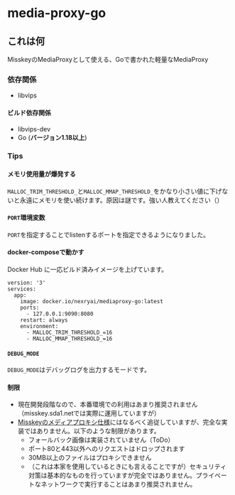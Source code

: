 # media-proxy-go

## これは何
MisskeyのMediaProxyとして使える、Goで書かれた軽量なMediaProxy

### 依存関係
 - libvips

#### ビルド依存関係
 - libvips-dev
 - Go (**バージョン1.18以上**)

   
### Tips
#### メモリ使用量が爆発する
`MALLOC_TRIM_THRESHOLD_`と`MALLOC_MMAP_THRESHOLD_`をかなり小さい値に下げないと永遠にメモリを使い続けます。原因は謎です。強い人教えてください（）

#### `PORT`環境変数
`PORT`を指定することでlistenするポートを指定できるようになりました。

#### docker-composeで動かす
Docker Hub に一応ビルド済みイメージを上げています。
```
version: '3'
services:
  app:
    image: docker.io/nexryai/mediaproxy-go:latest
    ports:
      - 127.0.0.1:9090:8080
    restart: always
    environment:
      - MALLOC_TRIM_THRESHOLD_=16
      - MALLOC_MMAP_THRESHOLD_=16
```

#### `DEBUG_MODE`
`DEBUG_MODE`はデバッグログを出力するモードです。

#### 制限
 - 現在開発段階なので、本番環境での利用はあまり推奨されません（misskey.sda1.netでは実際に運用していますが）
 - [Misskeyのメディアプロキシ仕様](https://github.com/misskey-dev/media-proxy/blob/master/SPECIFICATION.md)にはなるべく追従していますが、完全な実装ではありません。以下のような制限があります。
   * フォールバック画像は実装されていません（ToDo）
   * ポート80と443以外へのリクエストはドロップされます
   * 30MB以上のファイルはプロキシできません
   * （これは本家を使用しているときにも言えることですが）セキュリティ対策は基本的なものを行っていますが完全ではありません。プライベートなネットワークで実行することはあまり推奨されません。

